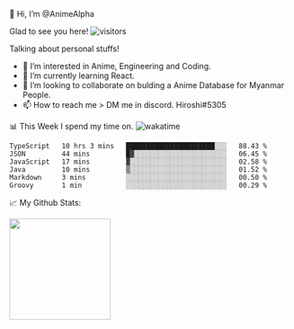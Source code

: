 👋 Hi, I’m @AnimeAlpha

Glad to see you here!  ![visitors](https://visitor-badge.glitch.me/badge?page_id=92675084)

Talking about personal stuffs!
- 👀 I’m interested in Anime, Engineering and Coding.
- 🌱 I’m currently learning React.
- 💞️ I’m looking to collaborate on bulding a Anime Database for Myanmar People.
- 📫 How to reach me > DM me in discord. Hiroshi#5305


📊 This Week I spend my time on. ![wakatime](https://wakatime.com/badge/user/47fa5905-5b5a-4ae7-9f80-05725739cf10.svg)

<!--START_SECTION:waka-->

```text
TypeScript   10 hrs 3 mins   ██████████████████████░░░   88.43 %
JSON         44 mins         █▓░░░░░░░░░░░░░░░░░░░░░░░   06.45 %
JavaScript   17 mins         ▓░░░░░░░░░░░░░░░░░░░░░░░░   02.58 %
Java         10 mins         ▒░░░░░░░░░░░░░░░░░░░░░░░░   01.52 %
Markdown     3 mins          ░░░░░░░░░░░░░░░░░░░░░░░░░   00.50 %
Groovy       1 min           ░░░░░░░░░░░░░░░░░░░░░░░░░   00.29 %
```

<!--END_SECTION:waka-->


📈 My Github Stats:

<img height="180em" src="https://github-readme-stats.vercel.app/api?username=AnimeAlpha&show_icons=true&hide_border=true&&count_private=true&include_all_commits=true" />

<!---
AnimeAlpha/AnimeAlpha is a ✨ special ✨ repository because its `README.md` (this file) appears on your GitHub profile.
You can click the Preview link to take a look at your changes.
--->

